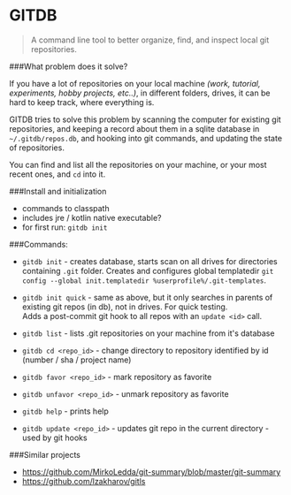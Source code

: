 # GITDB

> A command line tool to better organize, find, and inspect local git repositories.

###What problem does it solve?

If you have a lot of repositories on your local machine _(work, tutorial, experiments, hobby projects, etc..)_, in different folders, drives,
it can be hard to keep track, where everything is.

GITDB tries to solve this problem by scanning the computer for existing git repositories, and keeping a record about them in a sqlite database
in `~/.gitdb/repos.db`, and hooking into git commands, and updating the state of repositories.

You can find and list all the repositories on your machine, or your most recent ones, and `cd` into it.

###Install and initialization

- commands to classpath
- includes jre / kotlin native executable?
- for first run: `gitdb init`

###Commands:

- `gitdb init` - creates database, starts scan on all drives for directories containing `.git` folder.
 Creates and configures global templatedir `git config --global init.templatedir %userprofile%/.git-templates`.
- `gitdb init quick` - same as above, but it only searches in parents of existing git repos (in db), not in drives. For quick testing.  
Adds a post-commit git hook to all repos with an `update <id>` call. 
- `gitdb list` - lists .git repositories on your machine from it's database
- `gitdb cd <repo_id>` - change directory to repository identified by id (number / sha / project name)
- `gitdb favor <repo_id>` - mark repository as favorite
- `gitdb unfavor <repo_id>` - unmark repository as favorite
- `gitdb help` - prints help

 - `gitdb update <repo_id>` - updates git repo in the current directory - used by git hooks

###Similar projects

- https://github.com/MirkoLedda/git-summary/blob/master/git-summary
- https://github.com/lzakharov/gitls
